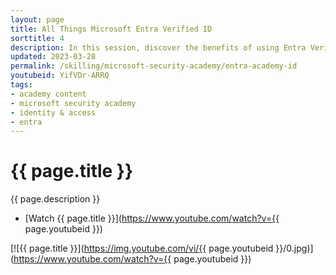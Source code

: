 ```yaml
---
layout: page
title: All Things Microsoft Entra Verified ID
sorttitle: 4
description: In this session, discover the benefits of using Entra Verified ID, including increased security, reduced fraud, and improved customer experience. Learn how to setup and configure the Entra Verified ID Platform, including how to customize verification workflows, manage user profiles, and monitor verification activities.
updated: 2023-03-28
permalink: /skilling/microsoft-security-academy/entra-academy-id
youtubeid: YifVDr-ARRQ
tags: 
- academy content
- microsoft security academy
- identity & access
- entra
---
```


# {{ page.title }}

{{ page.description }}

* [Watch {{ page.title }}](https://www.youtube.com/watch?v={{ page.youtubeid }})

[![{{ page.title }}](https://img.youtube.com/vi/{{ page.youtubeid }}/0.jpg)](https://www.youtube.com/watch?v={{ page.youtubeid }})